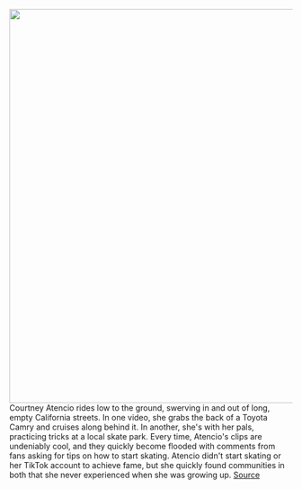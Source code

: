 <img src='https://cdn.vox-cdn.com/thumbor/_FlmeUH21hVmMiPS52yCZeMTLME=/0x0:2040x1360/1200x675/filters:focal(857x517:1183x843)/cdn.vox-cdn.com/uploads/chorus_image/image/67614665/acastro_201009_4194_tiktokSkateboarding_0001.0.jpg' width='700px' /><br/>
Courtney Atencio rides low to the ground, swerving in and out of long, empty California streets. In one video, she grabs the back of a Toyota Camry and cruises along behind it. In another, she's with her pals, practicing tricks at a local skate park. Every time, Atencio's clips are undeniably cool, and they quickly become flooded with comments from fans asking for tips on how to start skating. Atencio didn't start skating or her TikTok account to achieve fame, but she quickly found communities in both that she never experienced when she was growing up.
<a href='https://www.theverge.com/21509161/tiktok-skateboarding-women-queer-culture-viral-community'> Source <a/>
